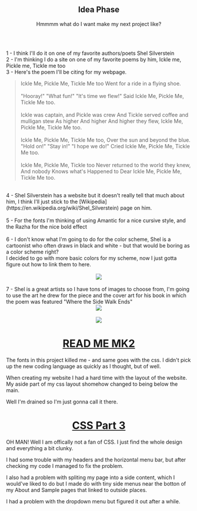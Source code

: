 <center>
<h2> Idea Phase </h2>

Hmmmm what do I want make my next project like?
</center>
<br>
<br>
<p>
  1 - I think I'll do it on one of my favorite authors/poets Shel Silverstein
<br>
  2 - I'm thinking I do a site on one of my favorite poems by him, Ickle me, Pickle me, Tickle me too
<br>
3 - Here's the poem I'll be citing for my webpage.
<br>
<blockquote>
Ickle Me, Pickle Me, Tickle Me too
Went for a ride in a flying shoe.
<br>
<br>
"Hooray!"
"What fun!"
"It's time we flew!"
Said Ickle Me, Pickle Me, Tickle Me too.
<br>
<br>
Ickle was captain, and Pickle was crew
And Tickle served coffee and mulligan stew
As higher
And higher
And higher they flew,
Ickle Me, Pickle Me, Tickle Me too.
<br>
<br>
Ickle Me, Pickle Me, Tickle Me too,
Over the sun and beyond the blue.
"Hold on!"
"Stay in!"
"I hope we do!"
Cried Ickle Me, Pickle Me, Tickle Me too.
<br>
<br>
Ickle Me, Pickle Me, Tickle too
Never returned to the world they knew,
And nobody
Knows what's
Happened to
Dear Ickle Me, Pickle Me, Tickle Me too.
</blockquote>

<br>
4 - Shel Silverstein has a website but it doesn't really tell that much about him, I think I'll just stick to the [Wikipedia](https://en.wikipedia.org/wiki/Shel_Silverstein) page on him.
<br>
<br>
5 - For the fonts I'm thinking of using Amantic for a nice cursive style, and the Razha for the nice bold effect
<br>
<br>
6 - I don't know what I'm going to do for the color scheme, Shel is a cartoonist who often draws in black and white - but that would be boring as a color scheme right?
<br>
I decided to go with more basic colors for my scheme, now I just gotta figure out how to link them to here.
<br>
<br>
<center>
<img src="https://coolors.co/export/png/393d3f-fdfdff-c6c5b9-62929e-546a7b">
</center>
<br>
7 - Shel is a great artists so I have tons of images to choose from, I'm going to use the art he drew for the piece and the cover art for his book in which the poem was featured "Where the Side Walk Ends"
<br>
<center>
<img src="http://cdn8.openculture.com/2012/05/26210747/Ickle-Me-Pickle-Me-Tickle-Me-Too.gif">
<br>
<br>
<img src="https://images-na.ssl-images-amazon.com/images/I/81NpqDKpkXL._SY355_.jpg">
</center>
</p>


<u><b><center><h1> READ ME MK2 </h2></center></b></u>

The fonts in this project killed me - and same goes with the css. I didn't pick up the new coding language as quickly as I thought, but of well.

When creating my website I had a hard time with the layout of the website. My aside part of my css layout shomehow changed to being below the main.

Well I'm drained so I'm just gonna call it there.


<u><b><center><h1> CSS Part 3 </h2></center></b></u>

OH MAN! Well I am offically not a fan of CSS. I just find the whole design and everything a bit clunky.

I had some trouble with my headers and the horizontal menu bar, but after checking my code I managed to fix the problem.

I also had a problem with spliting my page into a side content, which I would've liked to do but I made do with tiny side menus near the botton of my About and Sample pages that linked to outside places.

I had a problem with the dropdown menu but figured it out after a while.
